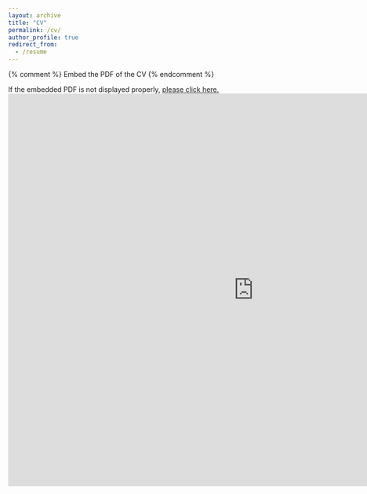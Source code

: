 ```yaml
---
layout: archive
title: "CV"
permalink: /cv/
author_profile: true
redirect_from:
  - /resume
---
```


{% comment %} 
    Embed the PDF of the CV
{% endcomment %}

If the embedded PDF is not displayed properly, <a href="https://www.dropbox.com/s/inz24iyztdxg738/nicole_jackson_cv.pdf?dl=0" target="_blank">please click here.</a> <embed src="https://www.dropbox.com/s/inz24iyztdxg738/nicole_jackson_cv.pdf?dl=0" type="application/pdf" width="1000px" height="800px" />


